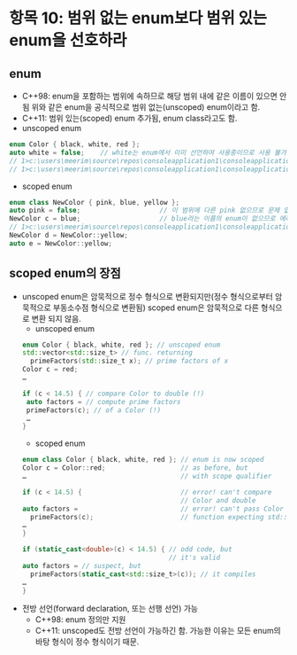 # 항목 10: 범위 없는 enum보다 범위 있는 enum을 선호하라

## enum
* C++98: enum을 포함하는 범위에 속하므로 해당 범위 내에 같은 이름이 있으면 안됨
위와 같은 enum을 공식적으로 범위 없는(unscoped) enum이라고 함.
* C++11: 범위 있는(scoped) enum 추가됨, enum class라고도 함.
* unscoped enum
```cpp
enum Color { black, white, red }; 
auto white = false;    // white는 enum에서 이미 선언하여 사용중이므로 사용 불가
// 1>c:\users\meerim\source\repos\consoleapplication1\consoleapplication1\extern.cpp(11): error C2365: 'test::white': 재정의: 이전 정의는 '열거자'입니다.
// 1>c:\users\meerim\source\repos\consoleapplication1\consoleapplication1\extern.cpp(10): note: 'test::white' 선언을 참조하십시오.
```
* scoped enum
```cpp
enum class NewColor { pink, blue, yellow }; 
auto pink = false;                    // 이 범위에 다른 pink 없으므로 문제 없음
NewColor c = blue;                    // blue라는 이름의 enum이 없으므로 에러
// 1>c:\users\meerim\source\repos\consoleapplication1\consoleapplication1\extern.cpp(15): error C2065: 'blue': 선언되지 않은 식별자입니다.
NewColor d = NewColor::yellow;
auto e = NewColor::yellow;
```

## scoped enum의 장점
* unscoped enum은 암묵적으로 정수 형식으로 변환되지만(정수 형식으로부터 암묵적으로 부동소수점 형식으로 변환됨) scoped enum은 암묵적으로 다른 형식으로 변환 되지 않음.
    * unscoped enum
    ```cpp
    enum Color { black, white, red }; // unscoped enum
    std::vector<std::size_t> // func. returning
      primeFactors(std::size_t x); // prime factors of x
    Color c = red;
    …

    if (c < 14.5) { // compare Color to double (!)
     auto factors = // compute prime factors
     primeFactors(c); // of a Color (!)
     …
    }
    ``` 
    * scoped enum
    ```cpp
    enum class Color { black, white, red }; // enum is now scoped
    Color c = Color::red;                   // as before, but
    …                                       // with scope qualifier

    if (c < 14.5) {                         // error! can't compare
                                            // Color and double
    auto factors =                          // error! can't pass Color to
      primeFactors(c);                      // function expecting std::size_t
    …
    }

    if (static_cast<double>(c) < 14.5) { // odd code, but
                                         // it's valid
    auto factors = // suspect, but
      primeFactors(static_cast<std::size_t>(c)); // it compiles
    …
    }
    ```
* 전방 선언(forward declaration, 또는 선행 선언) 가능
    * C++98: enum 정의만 지원
    * C++11: unscoped도 전방 선언이 가능하긴 함. 가능한 이유는 모든 enum의 바탕 형식이 정수 형식이기 때문.







